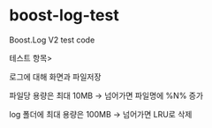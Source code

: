 boost-log-test
==============

Boost.Log V2 test code



테스트 항목>

로그에 대해 화면과 파일저장 

파일당 용량은 최대 10MB -> 넘어가면 파일명에 %N% 증가

log 폴더에 최대 용량은 100MB -> 넘어가면 LRU로 삭제	


